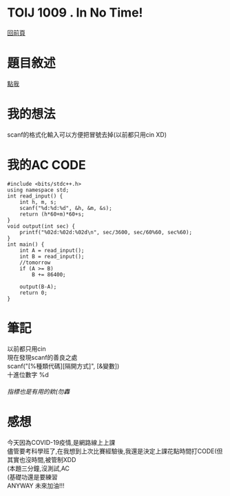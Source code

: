 # TOIJ  1009 . In No Time!
[回前頁](https://whaleon120.github.io/blogs/info/main)
# 題目敘述
[點我](https://tioj.ck.tp.edu.tw/problems/1009)  
# 我的想法  
scanf的格式化輸入可以方便把冒號去掉(以前都只用cin XD)  
# 我的AC CODE  
``` 
#include <bits/stdc++.h>
using namespace std;
int read_input() {
    int h, m, s;
    scanf("%d:%d:%d", &h, &m, &s);
    return (h*60+m)*60+s;
}
void output(int sec) {
    printf("%02d:%02d:%02d\n", sec/3600, sec/60%60, sec%60);
}
int main() {
    int A = read_input();
    int B = read_input();
    //tomorrow
    if (A >= B) 
        B += 86400;
    
    output(B-A);
    return 0;
}
```   
# 筆記  
以前都只用cin  
現在發現scanf的善良之處  
scanf("[%種類代碼][隔開方式]", [&變數])  
十進位數字 %d
###### 指標也是有用的欸(勿轟
# 感想  
今天因為COVID-19疫情,是網路線上上課  
儘管要考科學班了,在我想到上次比賽經驗後,我還是決定上課花點時間打CODE(但其實也沒時間,被管制XDD  
(本題三分鐘,沒測試,AC  
(基礎功還是要練習  
ANYWAY 未來加油!!!

